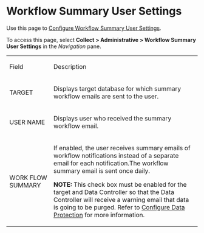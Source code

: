 # Workflow Summary User Settings

<div class="use">

Use this page to [Configure Workflow Summary User
Settings](../Use_Cases/Configure_Workflow_Summary_User_Settings.htm).

</div>

To access this page, select <span style="font-weight: bold;">Collect \>
Administrative \> Workflow Summary User Settings</span> in the
<span style="font-style: italic;">Navigation</span> pane.

<table>
<tbody>
<tr class="odd">
<td><p>Field</p></td>
<td><p>Description</p></td>
</tr>
<tr class="even">
<td><p>TARGET</p></td>
<td><p>Displays target database for which summary workflow emails are sent to the user.</p></td>
</tr>
<tr class="odd">
<td><p>USER NAME</p></td>
<td><p>Displays user who received the summary workflow email.</p></td>
</tr>
<tr class="even">
<td><p>WORK FLOW SUMMARY</p></td>
<td><p>If enabled, the user receives summary emails of workflow notifications instead of a separate email for each notification.The workflow summary email is sent once daily.</p>
<p><strong>NOTE:</strong> This check box must be enabled for the target and Data Controller so that the Data Controller will receive a warning email that data is going to be purged. Refer to <a href="../Use_Cases/Support_Regulatory_Compliance.htm#Configure_Data_Protection">Configure Data Protection</a> for more information.</p></td>
</tr>
</tbody>
</table>
